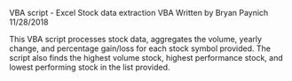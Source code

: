 VBA script - Excel
Stock data extraction VBA
Written by Bryan Paynich
11/28/2018

This VBA script processes stock data, aggregates the volume, yearly change, and percentage gain/loss for each stock symbol provided.  The script also finds the highest volume stock, highest performance stock, and lowest performing stock in the list provided.
